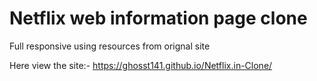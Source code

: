 # Netflix web information page clone
Full responsive using resources from orignal site


Here view the site:-
https://ghosst141.github.io/Netflix.in-Clone/
